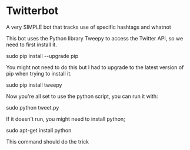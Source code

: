 # Twitterbot
A very SIMPLE bot that tracks use of specific hashtags and whatnot

This bot uses the Python library Tweepy to access the Twitter API, so we need to first install it.

sudo pip install --upgrade pip

You might not need to do this but I had to upgrade to the latest version of pip when trying to install it.

sudo pip install tweepy

Now you're all set to use the python script, you can run it with:

sudo python tweet.py

If it doesn't run, you might need to install python;

sudo apt-get install python

This command should do the trick
